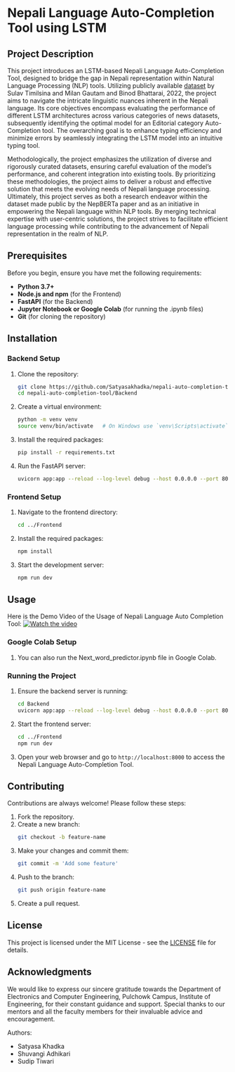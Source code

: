 # Nepali Language Auto-Completion Tool using LSTM

## Project Description

This project introduces an LSTM-based Nepali Language Auto-Completion Tool, designed to bridge the gap in Nepali representation within Natural Language Processing (NLP) tools. Utilizing publicly available [dataset](https://nepberta.github.io/) by Sulav Timilsina and Milan Gautam and Binod Bhattarai, 2022, the project aims to navigate the intricate linguistic nuances inherent in the Nepali language. Its core objectives encompass evaluating the performance of different LSTM architectures across various categories of news datasets, subsequently identifying the optimal model for an Editorial category Auto-Completion tool. The overarching goal is to enhance typing efficiency and minimize errors by seamlessly integrating the LSTM model into an intuitive typing tool.

Methodologically, the project emphasizes the utilization of diverse and rigorously curated datasets, ensuring careful evaluation of the model’s performance, and coherent integration into existing tools. By prioritizing these methodologies, the project aims to deliver a robust and effective solution that meets the evolving needs of Nepali language processing. Ultimately, this project serves as both a research endeavor within the dataset made public by the NepBERTa paper and as an initiative in empowering the Nepali language within NLP tools. By merging technical expertise with user-centric solutions, the project strives to facilitate efficient language processing while contributing to the advancement of Nepali representation in the realm of NLP.

## Prerequisites

Before you begin, ensure you have met the following requirements:
- **Python 3.7+**
- **Node.js and npm** (for the Frontend)
- **FastAPI** (for the Backend)
- **Jupyter Notebook or Google Colab** (for running the .ipynb files)
- **Git** (for cloning the repository)

## Installation

### Backend Setup

1. Clone the repository:
    ```bash
    git clone https://github.com/Satyasakhadka/nepali-auto-completion-tool.git
    cd nepali-auto-completion-tool/Backend
    ```

2. Create a virtual environment:
    ```bash
    python -m venv venv
    source venv/bin/activate   # On Windows use `venv\Scripts\activate`
    ```

3. Install the required packages:
    ```bash
    pip install -r requirements.txt
    ```

4. Run the FastAPI server:
    ```bash
    uvicorn app:app --reload --log-level debug --host 0.0.0.0 --port 8000
    ```

### Frontend Setup

1. Navigate to the frontend directory:
    ```bash
    cd ../Frontend
    ```

2. Install the required packages:
    ```bash
    npm install
    ```

3. Start the development server:
    ```bash
    npm run dev
    ```
## Usage
Here is the Demo Video of the Usage of Nepali Language Auto Completion Tool:
[![Watch the video](https://github.com/Satyasakhadka/nepali-auto-completion-tool/Thumbnail.png)](https://github.com/Satyasakhadka/nepali-auto-completion-tool/Demo_video.mov)


### Google Colab Setup
1. You can also run the Next_word_predictor.ipynb file in Google Colab.


### Running the Project

1. Ensure the backend server is running:
    ```bash
    cd Backend
    uvicorn app:app --reload --log-level debug --host 0.0.0.0 --port 8000
    ```

2. Start the frontend server:
    ```bash
    cd ../Frontend
    npm run dev
    ```

3. Open your web browser and go to `http://localhost:8000` to access the Nepali Language Auto-Completion Tool.

## Contributing

Contributions are always welcome! Please follow these steps:

1. Fork the repository.
2. Create a new branch:
    ```bash
    git checkout -b feature-name
    ```
3. Make your changes and commit them:
    ```bash
    git commit -m 'Add some feature'
    ```
4. Push to the branch:
    ```bash
    git push origin feature-name
    ```
5. Create a pull request.

## License

This project is licensed under the MIT License - see the [LICENSE](https://opensource.org/license/mit) file for details.

## Acknowledgments

We would like to express our sincere gratitude towards the Department of Electronics and Computer Engineering, Pulchowk Campus, Institute of Engineering, for their constant guidance and support. Special thanks to our mentors and all the faculty members for their invaluable advice and encouragement.

Authors:
- Satyasa Khadka
- Shuvangi Adhikari
- Sudip Tiwari
